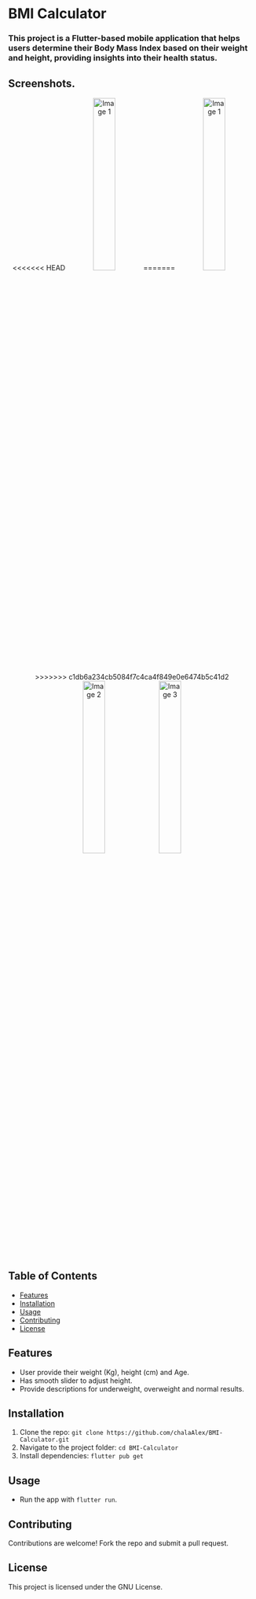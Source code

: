 # BMI Calculator

### This project is a Flutter-based mobile application that helps users determine their Body Mass Index based on their weight and height, providing insights into their health status. 

## Screenshots.
<p align="center">
<<<<<<< HEAD
  <img src="images/shots/shots.png" alt="Image 1" width="30%" />
=======
  <img src="images/shots/shot1.png" alt="Image 1" width="30%" />
>>>>>>> c1db6a234cb5084f7c4ca4f849e0e6474b5c41d2
  <img src="images/shots/Screenshot 2024-11-18 141828.png" alt="Image 2" width="30%" />
  <img src="images/shots/Screenshot 2024-11-18 141828.png" alt="Image 3" width="30%" />
</p>

## Table of Contents
- [Features](#features)
- [Installation](#installation)
- [Usage](#usage)
- [Contributing](#contributing)
- [License](#license)

## Features
- User provide their weight (Kg), height (cm) and Age.
- Has smooth slider to adjust height.
- Provide descriptions for underweight, overweight and normal results.

## Installation
1. Clone the repo: `git clone https://github.com/chalaAlex/BMI-Calculator.git`
2. Navigate to the project folder: `cd BMI-Calculator`
3. Install dependencies: `flutter pub get`

## Usage
- Run the app with `flutter run`.

## Contributing
Contributions are welcome! Fork the repo and submit a pull request.

## License
This project is licensed under the GNU License.
